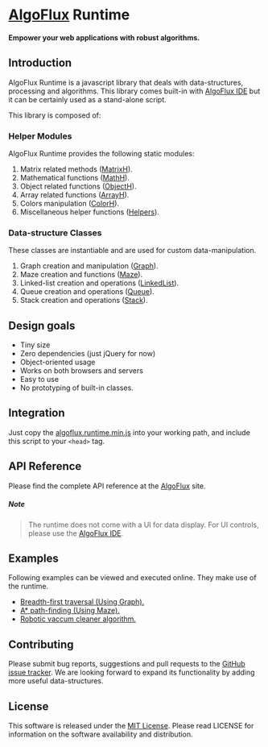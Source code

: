 # [AlgoFlux](http://algoflux.com) Runtime
#### Empower your web applications with robust algorithms.

## Introduction

AlgoFlux Runtime is a javascript library that deals with data-structures, processing and algorithms. This library comes built-in with [AlgoFlux IDE](http://algoflux.com) but it can be certainly used as a stand-alone script.

This library is composed of:

### Helper Modules

AlgoFlux Runtime provides the following static modules:

1. Matrix related methods ([MatrixH](http://docs.algoflux.com/api/module-MatrixH.html)).
2. Mathematical functions ([MathH](http://docs.algoflux.com/api/module-MathH.html)).
3. Object related functions ([ObjectH](http://docs.algoflux.com/api/module-ObjectH.html)).
4. Array related functions ([ArrayH](http://docs.algoflux.com/api/module-ArrayH.html)).
5. Colors manipulation ([ColorH](http://docs.algoflux.com/api/module-ColorH.html)).
6. Miscellaneous helper functions ([Helpers](http://docs.algoflux.com/api/module-Helpers.html)).

### Data-structure Classes

These classes are instantiable and are used for custom data-manipulation.

1. Graph creation and manipulation ([Graph](http://docs.algoflux.com/api/Graph.html)).
2. Maze creation and functions ([Maze](http://docs.algoflux.com/api/Maze.html)).
3. Linked-list creation and operations ([LinkedList](http://docs.algoflux.com/api/LinkedList.html)).
4. Queue creation and operations ([Queue](http://docs.algoflux.com/api/Queue.html)).
5. Stack creation and operations ([Stack](http://docs.algoflux.com/api/Stack.html)).


## Design goals

- Tiny size
- Zero dependencies (just jQuery for now)
- Object-oriented usage
- Works on both browsers and servers
- Easy to use
- No prototyping of built-in classes.

## Integration

Just copy the [algoflux.runtime.min.js](algoflux.runtime.min.js) into your working path, and include this script to your `<head>` tag.

## API Reference

Please find the complete API reference at the [AlgoFlux](http://docs.algoflux.com/api/documentation) site.

##### Note

> The runtime does not come with a UI for data display.
> For UI controls, please use the [AlgoFlux IDE](http://algoflux.com).

## Examples

Following examples can be viewed and executed online. They make use of the runtime.

- [Breadth-first traversal (Using Graph).](http://algoflux.com/algorithm/breadth-first-search)
- [A* path-finding (Using Maze).](http://algoflux.com/algorithm/maze-pathfinding)
- [Robotic vaccum cleaner algorithm.](http://algoflux.com/algorithm/robotic-vaccum-cleaner)

## Contributing

Please submit bug reports, suggestions and pull requests to the [GitHub issue tracker](https://github.com/AliFlux/AlgoFlux-Runtime/issues).
We are looking forward to expand its functionality by adding more useful data-structures.

## License

This software is released under the [MIT License](LICENSE). Please read LICENSE for information on the
software availability and distribution.